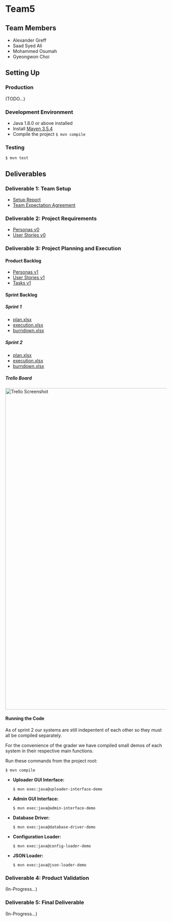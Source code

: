 # Team5

## Team Members
* Alexander Greff
* Saad Syed Ali
* Mohammed Osumah
* Gyeongwon Choi

## Setting Up

### Production
(TODO...)

### Development Environment
- Java 1.8.0 or above installed
- Install [Maven 3.5.4](https://maven.apache.org/download.cgi)
- Compile the project
``` $ mvn compile ```


### Testing
``` $ mvn test ```

## Deliverables

### Deliverable 1: Team Setup
* [Setup Report](team_setup/Team_Information.pdf)
* [Team Expectation Agreement](team_setup/Team_Expectation_Agreement.pdf)

### Deliverable 2: Project Requirements
* [Personas v0](product_backlog/v0/personas_0.pdf)
* [User Stories v0](product_backlog/v0/user_stories_0.pdf)

### Deliverable 3: Project Planning and Execution
#### Product Backlog
* [Personas v1](product_backlog/v1/personas_1.pdf)
* [User Stories v1](product_backlog/v1/user_stories_1.pdf)
* [Tasks v1](product_backlog/v1/tasks_1.pdf)

#### Sprint Backlog
##### Sprint 1
* [plan.xlsx](sprint_backlog/sprint1/plan.xlsx)
* [execution.xlsx](sprint_backlog/sprint1/execution.xlsx)
* [burndown.xlsx](sprint_backlog/sprint1/burndown.xlsx)

##### Sprint 2
* [plan.xlsx](sprint_backlog/sprint2/plan.xlsx)
* [execution.xlsx](sprint_backlog/sprint2/execution.xlsx)
* [burndown.xlsx](sprint_backlog/sprint2/burndown.xlsx)

##### Trello Board
<p align="left">
    <img src="product_backlog/trello_screenshot.png" width="1000" title="Trello Screenshot">
</p>

#### Running the Code

As of sprint 2 our systems are still indepentent of each other so they must all be compiled separately.

For the convenience of the grader we have compiled small demos of each system in their respective main functions. 

Run these commands from the project root:

``` $ mvn compile ```

* **Uploader GUI Interface:** 

    ``` $ mvn exec:java@uploader-interface-demo ```

* **Admin GUI Interface:**

    ``` $ mvn exec:java@admin-interface-demo ```

* **Database Driver:**

    ``` $ mvn exec:java@database-driver-demo ```

* **Configuration Loader:** 

    ``` $ mvn exec:java@config-loader-demo ```

* **JSON Loader:** 

    ``` $ mvn exec:java@json-loader-demo ```

<!-- * **Template System:** TODO -->

### Deliverable 4: Product Validation
(In-Progress...)

### Deliverable 5: Final Deliverable
(In-Progress...)
